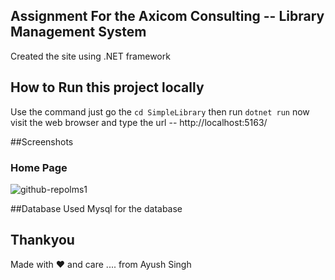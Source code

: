 ## Assignment For the Axicom Consulting -- Library Management System 

Created the site using .NET framework 

## How to Run this project locally 

Use the command 
just go the `cd SimpleLibrary` then run 
`dotnet run`
now visit the web browser and type the url -- 
http://localhost:5163/

##Screenshots

### Home Page 

![github-repolms1](https://github.com/user-attachments/assets/75e084d7-5093-469f-9209-698c0fc75946)

##Database 
Used Mysql for the database 

## Thankyou 

Made with ❤️ and care .... from Ayush Singh 
